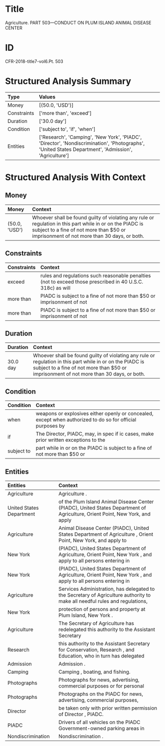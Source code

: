 # Title

 Agriculture. PART 503—CONDUCT ON PLUM ISLAND ANIMAL DISEASE CENTER


# ID

 CFR-2018-title7-vol6.Pt. 503


# Structured Analysis Summary

| Type        | Values                                                                                                                                               |
|:------------|:-----------------------------------------------------------------------------------------------------------------------------------------------------|
| Money       | [(50.0, 'USD')]                                                                                                                                      |
| Constraints | ['more than', 'exceed']                                                                                                                              |
| Duration    | ['30.0 day']                                                                                                                                         |
| Condition   | ['subject to', 'if', 'when']                                                                                                                         |
| Entities    | ['Research', 'Camping', 'New York', 'PIADC', 'Director', 'Nondiscrimination', 'Photographs', 'United States Department', 'Admission', 'Agriculture'] |


# Structured Analysis With Context

 


## Money

| Money         | Context                                                                                                                                                                                              |
|:--------------|:-----------------------------------------------------------------------------------------------------------------------------------------------------------------------------------------------------|
| (50.0, 'USD') | Whoever shall be found guilty of violating any rule or regulation in this part while in or on the PIADC is subject to a fine of not more than $50 or imprisonment of not more than 30 days, or both. |


## Constraints

| Constraints   | Context                                                                                                    |
|:--------------|:-----------------------------------------------------------------------------------------------------------|
| exceed        | rules and regulations such reasonable penalties (not to exceed those prescribed in 40 U.S.C. 318c) as will |
| more than     | PIADC is subject to a fine of not more than  $50 or imprisonment of not                                    |
| more than     | PIADC is subject to a fine of not more than  $50 or imprisonment of not                                    |


## Duration

| Duration   | Context                                                                                                                                                                                              |
|:-----------|:-----------------------------------------------------------------------------------------------------------------------------------------------------------------------------------------------------|
| 30.0 day   | Whoever shall be found guilty of violating any rule or regulation in this part while in or on the PIADC is subject to a fine of not more than $50 or imprisonment of not more than 30 days, or both. |


## Condition

| Condition   | Context                                                                                                    |
|:------------|:-----------------------------------------------------------------------------------------------------------|
| when        | weapons or explosives either openly or concealed, except when authorized to do so for official purposes by |
| if          | The Director, PIADC, may, in spec if ic cases, make prior written exceptions to the                        |
| subject to  | part while in or on the PIADC is subject to a fine of not more than $50 or                                 |


## Entities

| Entities                 | Context                                                                                                                      |
|:-------------------------|:-----------------------------------------------------------------------------------------------------------------------------|
| Agriculture              | Agriculture .                                                                                                                |
| United States Department | of the Plum Island Animal Disease Center (PIADC), United States Department of Agriculture, Orient Point, New York, and apply |
| Agriculture              | Animal Disease Center (PIADC), United States Department of Agriculture , Orient Point, New York, and apply to                |
| New York                 | (PIADC), United States Department of Agriculture, Orient Point, New York , and apply to all persons entering in              |
| New York                 | (PIADC), United States Department of Agriculture, Orient Point, New York , and apply to all persons entering in              |
| Agriculture              | Services Administration, has delegated to the Secretary of Agriculture authority to make all needful rules and regulations,  |
| New York                 | protection of persons and property at Plum Island, New York .                                                                |
| Agriculture              | The Secretary of  Agriculture has redelegated this authority to the Assistant Secretary                                      |
| Research                 | this authority to the Assistant Secretary for Conservation, Research , and Education, who in turn has delegated              |
| Admission                | Admission .                                                                                                                  |
| Camping                  | Camping , boating, and fishing.                                                                                              |
| Photographs              | Photographs for news, advertising, commercial purposes or for personal                                                       |
| Photographs              | Photographs on the PIADC for news, advertising, commercial purposes,                                                         |
| Director                 | be taken only with prior written permission of Director , PIADC.                                                             |
| PIADC                    | Drivers of all vehicles on the  PIADC  Government-owned parking areas in                                                     |
| Nondiscrimination        | Nondiscrimination .                                                                                                          |


